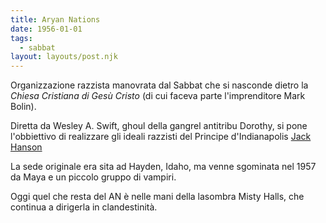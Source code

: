 ```yaml
---
title: Aryan Nations
date: 1956-01-01
tags:
  - sabbat
layout: layouts/post.njk
---
```


Organizzazione razzista manovrata dal Sabbat che si nasconde dietro la _Chiesa Cristiana di Gesù Cristo_ (di cui faceva parte l'imprenditore Mark Bolin).

Diretta da Wesley A. Swift, ghoul della gangrel antitribu Dorothy, si pone l'obbiettivo di realizzare gli ideali razzisti del  Principe d'Indianapolis [Jack Hanson](http://whitewolf.wikia.com/wiki/Jack_Hanson) 

La sede originale era sita ad Hayden, Idaho, ma venne sgominata nel 1957 da Maya e un piccolo gruppo di vampiri.

Oggi quel che resta del AN è nelle mani della lasombra Misty Halls, che continua a dirigerla in clandestinità.

